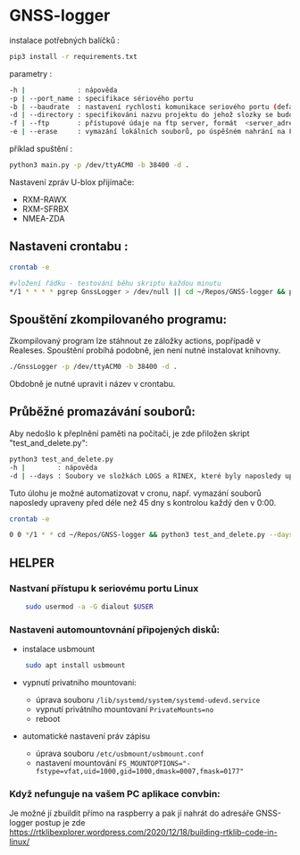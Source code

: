 # GNSS-logger

instalace potřebných balíčků :

```bash
pip3 install -r requirements.txt
```

parametry :

```bash
-h |             : nápověda
-p | --port_name : specifikace sériového portu
-b | --baudrate  : nastavení rychlosti komunikace seriového portu (defaultně 38400)
-d | --directory : specifikováni nazvu projektu do jehož slozky se budou data ukládat (defaultně "Test")
-f | --ftp       : přístupové údaje na ftp server, formát  <server_adress>::<user_name>::<password> (defaultně None)
-e | --erase     : vymazání lokálních souborů, po úspěšném nahrání na FTP server
```

příklad spuštění :

```bash
python3 main.py -p /dev/ttyACM0 -b 38400 -d .
```

Nastavení zpráv U-blox přijímače:

- RXM-RAWX
- RXM-SFRBX
- NMEA-ZDA

## Nastaveni crontabu :

```bash
crontab -e

#vložení řádku - testování běhu skriptu každou minutu
*/1 * * * * pgrep GnssLogger > /dev/null || cd ~/Repos/GNSS-logger && python3 main.py -p /dev/ttyACM0 -b 38400 -f <server_adress>::<user_name>::<password>
```

## Spouštění zkompilovaného programu:

Zkompilovaný program lze stáhnout ze záložky actions, popřípadě v Realeses.
Spouštění probíhá podobně, jen není nutné instalovat knihovny.

```bash
./GnssLogger -p /dev/ttyACM0 -b 38400 -d .
```

Obdobně je nutné upravit i název v crontabu.

## Průběžné promazávání souborů:

Aby nedošlo k přeplnění paměti na počítači, je zde přiložen skript "test_and_delete.py":

```bash
python3 test_and_delete.py
-h |        : nápověda
-d | --days : Soubory ve složkách LOGS a RINEX, které byly naposledy upraveny déle než je stanovený počet dnů budou vymazány. Defaultně 30 dnů.
```

Tuto úlohu je možné automatizovat v cronu, např. vymazání souborů naposledy upraveny před déle než 45 dny s kontrolou každý den v 0:00.

```bash
crontab -e

0 0 */1 * * cd ~/Repos/GNSS-logger && python3 test_and_delete.py --days 45
```

## HELPER

### Nastvaní přístupu k seriovému portu Linux

```bash
    sudo usermod -a -G dialout $USER
```

### Nastaveni automountovnání připojených disků:

- instalace usbmount

```bash
    sudo apt install usbmount
```

- vypnutí privatniho mountovani:

  - úprava souboru `/lib/systemd/system/systemd-udevd.service`
  - vypnutí privátního mountovaní `PrivateMounts=no`
  - reboot

- automatické nastavení práv zápisu
  - úprava souboru `/etc/usbmount/usbmount.conf`
  - nastavení mountování `FS_MOUNTOPTIONS="-fstype=vfat,uid=1000,gid=1000,dmask=0007,fmask=0177"`

### Když nefunguje na vašem PC aplikace convbin:

Je možné jí zbuildit přímo na raspberry a pak jí nahrát do adresáře GNSS-logger
postup je zde https://rtklibexplorer.wordpress.com/2020/12/18/building-rtklib-code-in-linux/
